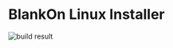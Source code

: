 # BlankOn Linux Installer

![build result](https://api.travis-ci.org/blankon/blankon-installer.svg)
